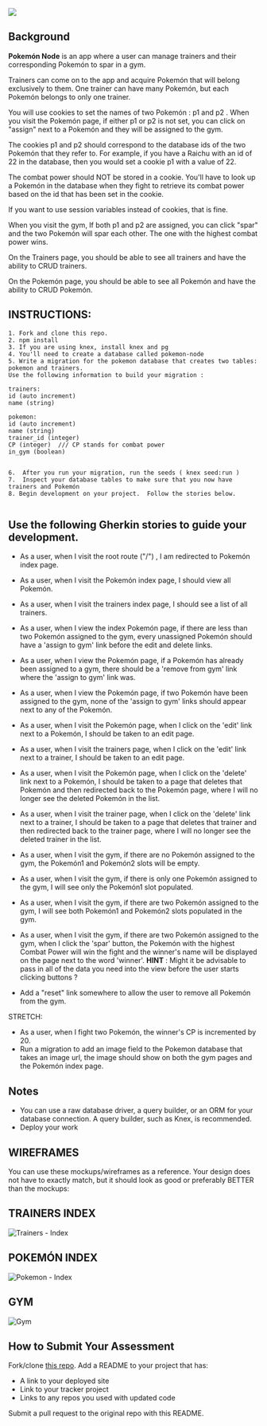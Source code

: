 ![](https://github.com/gSchool/pokemon-node/blob/master/public/images/pokemon-logo.png)

## Background

**Pokemón Node** is an app where a user can manage trainers and their corresponding Pokemón to spar in a gym.

Trainers can come on to the app and acquire Pokemón that will belong exclusively to them.  One trainer can have many Pokemón, but each Pokemón belongs to only one trainer.

You will use cookies to set the names of two Pokemón :  p1 and p2 .  When you visit the Pokemón page, if either p1 or p2 is not set, you can click on "assign" next to a Pokemón and they will be assigned to the gym.

The cookies p1 and p2 should correspond to the database ids of the two Pokemón that they refer to.
For example, if you have a Raichu with an id of 22 in the database, then you would set a cookie p1 with a value of 22.

The combat power should NOT be stored in a cookie. You'll have to look up a Pokemón in the database when they fight to retrieve its combat power based on the id that has been set in the cookie.

If you want to use session variables instead of cookies, that is fine.

When you visit the gym, If both p1 and p2 are assigned, you can click "spar" and the two Pokemón will spar each other.
The one with the highest combat power wins.

On the Trainers page, you should be able to see all trainers and have the ability to CRUD trainers.

On the Pokemón page, you should be able to see all Pokemón and have the ability to CRUD Pokemón.

## INSTRUCTIONS:

```
1. Fork and clone this repo.
2. npm install
3. If you are using knex, install knex and pg
4. You'll need to create a database called pokemon-node
5. Write a migration for the pokemon database that creates two tables: pokemon and trainers.
Use the following information to build your migration :

trainers:
id (auto increment)
name (string)

pokemon:
id (auto increment)
name (string)
trainer_id (integer)
CP (integer)  /// CP stands for combat power
in_gym (boolean)


6.  After you run your migration, run the seeds ( knex seed:run )
7.  Inspect your database tables to make sure that you now have trainers and Pokemón
8. Begin development on your project.  Follow the stories below.


```



## Use the following Gherkin stories to guide your development.

* As a user, when I visit the root route ("/") , I am redirected to Pokemón index page.

* As a user, when I visit the Pokemón index page, I should view all Pokemón.

* As a user, when I visit the trainers index page, I should see a list of all trainers.

* As a user, when I view the index Pokemón page, if there are less than two Pokemón assigned to the gym, every unassigned Pokemón should have a 'assign to gym' link before the edit and delete links.  

* As a user, when I view the Pokemón page, if a Pokemón has already been assigned to a gym, there should be a 'remove from gym' link where the 'assign to gym' link was.

* As a user, when I view the Pokemón page, if two Pokemón have been assigned to the gym,
none of the 'assign to gym' links should appear next to any of the Pokemón.  

* As a user, when I visit the Pokemón page, when I click on the 'edit' link next to a Pokemón, I should be taken to an edit page.

* As a user, when I visit the trainers page, when I click on the 'edit' link next to a trainer, I should be taken to an edit page.

* As a user, when I visit the Pokemón page, when I click on the 'delete' link next to a Pokemón, I should be taken to a page that deletes that Pokemón and then redirected back to the Pokemón page, where I will no longer see the deleted Pokemón in the list.

* As a user, when I visit the trainer page, when I click on the 'delete' link next to a trainer, I should be taken to a page that deletes that trainer and then redirected back to the trainer page, where I will no longer see the deleted trainer in the list.

* As a user, when I visit the gym, if there are no Pokemón assigned to the gym, the Pokemón1 and Pokemón2 slots will be empty.

* As a user, when I visit the gym, if there is only one Pokemón assigned to the gym, I will see only the Pokemón1 slot populated.

* As a user, when I visit the gym, if there are two Pokemón assigned to the gym, I will see both Pokemón1 and Pokemón2 slots populated in the gym.

* As a user, when I visit the gym, if there are two Pokemón assigned to the gym, when I click the 'spar' button, the Pokemón with the highest Combat Power will win the fight and the winner's name will be displayed on the page next to the word 'winner'. __HINT__ :
Might it be advisable to pass in all of the data you need into the view before the user
starts clicking buttons ?

* Add a "reset" link somewhere to allow the user to remove all Pokemón from the gym.

STRETCH:


* As a user, when I fight two Pokemón, the winner's CP is incremented by 20.
* Run a migration to add an image field to the Pokemon database that takes an image url,
the image should show on both the gym pages and the Pokemón index page.




## Notes

* You can use a raw database driver, a query builder, or an ORM for your database connection. A query builder, such as Knex, is recommended.
* Deploy your work

## WIREFRAMES

You can use these mockups/wireframes as a reference. Your design does not have to exactly match, but it should look as good or preferably BETTER than the mockups:

## TRAINERS INDEX

![Trainers - Index](https://github.com/gSchool/pokemon-node/blob/master/mockups/trainers-index.png)

## POKEMÓN INDEX

![Pokemon - Index](https://github.com/gSchool/pokemon-node/blob/master/mockups/pokemon-index.png)

## GYM

![Gym](https://github.com/gSchool/pokemon-node/blob/master/mockups/gym.png)



## How to Submit Your Assessment

Fork/clone [this repo](https://github.com/gSchool/pokemon-node).
Add a README to your project that has:

* A link to your deployed site
* Link to your tracker project
* Links to any repos you used with updated code

Submit a pull request to the original repo with this README.
